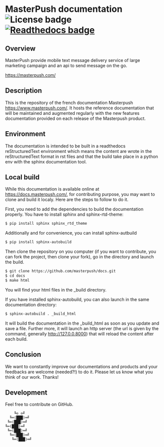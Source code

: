 # MasterPush documentation ![License badge][license-img][![Readthedocs badge][readthedocs-img]][readthedocs-url]

## Overview

MasterPush  provide mobile  text  message delivery  service  of large  marketing
campaign and an api to send message on the go.

https://masterpush.com/

## Description

This   is    the   repository    of   the   french    documentation   Masterpush
https://www.masterpush.com/. It  hosts the reference documentation  that will be
maintained and augmented regularly with  the new features documentation provided
on each release of the Masterpush product.

## Environment

The  documentation is  intended to  be built  in a  readthedocs reStructuredText
environment which means the content are  wrote in the reStructuredText format in
rst  files and  that  the build  take  place in  a python  env  with the  sphinx
documentation tool.

## Local build

While this  documentation is  available online  at https://docs.masterpush.com/,
for contributing purpose,  you may want to  clone and build it  localy. Here are
the steps to follow to do it.

First, you need to add the dependencies to build the documentation properly. You
have to install sphinx and sphinx-rtd-theme:

```bash
$ pip install sphinx sphinx_rtd_theme
```

Additionally and for convenience, you can install sphinx-autbuild

```bash
$ pip install sphinx-autobuild
```

Then clone the  repository on you computer  (if you want to  contribute, you can
fork the  project, then  clone your fork),  go in the  directory and  launch the
build.

```bash
$ git clone https://github.com/masterpush/docs.git
$ cd docs
$ make html
```

You will find your html files in the _build directory.

If  you  have installed  sphinx-autobuild,  you  can  also  launch in  the  same
documentation directory:

```bash
$ sphinx-autobuild . _build_html
```

It will  build the documentation  in the _build_html as  soon as you  update and
save a file.  Further more, it will launch  an http server (the url  is given by
the command, generally  http://127.0.0.8000) that will reload  the content after
each build.

## Conclusion

We want to constantly improve our documentations and products and your feedbacks
are  welcome (needed?!)  to do  it. Please  let us  know what  you think  of our
work. Thanks!

## Development

Feel free to contribute on GitHub.

```
    ╚⊙ ⊙╝
  ╚═(███)═╝
 ╚═(███)═╝
╚═(███)═╝
 ╚═(███)═╝
  ╚═(███)═╝
   ╚═(███)═╝
```

[license-img]: https://img.shields.io/badge/license-ISC-blue.svg
[readthedocs-img]: https://readthedocs.org/projects/pip/badge/?version=latest
[readthedocs-url]: http:/masterpush.readthedocs.org/en/latest/
